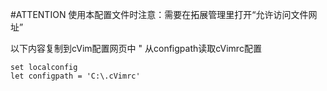 #ATTENTION
使用本配置文件时注意：需要在拓展管理里打开“允许访问文件网址”

以下内容复制到cVim配置网页中
" 从configpath读取cVimrc配置
```shell
set localconfig
let configpath = 'C:\.cVimrc'
```



